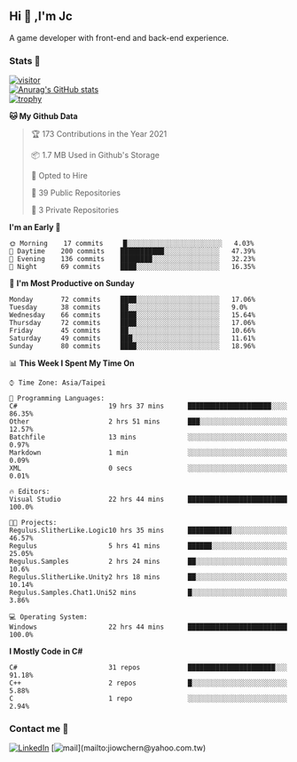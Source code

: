 ## Hi 👋 ,I'm Jc  

A game developer with front-end and back-end experience.  

### Stats  📝
[![visitor](https://visitor-badge.glitch.me/badge?page_id=jiowchern.jiowchern&style=flat-square&color=0088cc)](https://visitor-badge.glitch.me/badge?page_id=jiowchern.jiowchern&style=flat-square&color=0088cc)  
[![Anurag's GitHub stats](https://github-readme-stats.vercel.app/api?username=jiowchern&count_private=true&&show_icons=true)](https://github.com/anuraghazra/github-readme-stats)  
[![trophy](https://github-profile-trophy.vercel.app/?username=jiowchern)](https://github.com/ryo-ma/github-profile-trophy)  


<!--START_SECTION:waka-->
**🐱 My Github Data** 

> 🏆 173 Contributions in the Year 2021
 > 
> 📦 1.7 MB Used in Github's Storage 
 > 
> 💼 Opted to Hire
 > 
> 📜 39 Public Repositories 
 > 
> 🔑 3 Private Repositories  
 > 
**I'm an Early 🐤** 

```text
🌞 Morning    17 commits     █░░░░░░░░░░░░░░░░░░░░░░░░   4.03% 
🌆 Daytime    200 commits    ███████████░░░░░░░░░░░░░░   47.39% 
🌃 Evening    136 commits    ████████░░░░░░░░░░░░░░░░░   32.23% 
🌙 Night      69 commits     ████░░░░░░░░░░░░░░░░░░░░░   16.35%

```
📅 **I'm Most Productive on Sunday** 

```text
Monday       72 commits     ████░░░░░░░░░░░░░░░░░░░░░   17.06% 
Tuesday      38 commits     ██░░░░░░░░░░░░░░░░░░░░░░░   9.0% 
Wednesday    66 commits     ████░░░░░░░░░░░░░░░░░░░░░   15.64% 
Thursday     72 commits     ████░░░░░░░░░░░░░░░░░░░░░   17.06% 
Friday       45 commits     ██░░░░░░░░░░░░░░░░░░░░░░░   10.66% 
Saturday     49 commits     ███░░░░░░░░░░░░░░░░░░░░░░   11.61% 
Sunday       80 commits     ████░░░░░░░░░░░░░░░░░░░░░   18.96%

```


📊 **This Week I Spent My Time On** 

```text
⌚︎ Time Zone: Asia/Taipei

💬 Programming Languages: 
C#                       19 hrs 37 mins      █████████████████████░░░░   86.35% 
Other                    2 hrs 51 mins       ███░░░░░░░░░░░░░░░░░░░░░░   12.57% 
Batchfile                13 mins             ░░░░░░░░░░░░░░░░░░░░░░░░░   0.97% 
Markdown                 1 min               ░░░░░░░░░░░░░░░░░░░░░░░░░   0.09% 
XML                      0 secs              ░░░░░░░░░░░░░░░░░░░░░░░░░   0.01%

🔥 Editors: 
Visual Studio            22 hrs 44 mins      █████████████████████████   100.0%

🐱‍💻 Projects: 
Regulus.SlitherLike.Logic10 hrs 35 mins      ███████████░░░░░░░░░░░░░░   46.57% 
Regulus                  5 hrs 41 mins       ██████░░░░░░░░░░░░░░░░░░░   25.05% 
Regulus.Samples          2 hrs 24 mins       ██░░░░░░░░░░░░░░░░░░░░░░░   10.6% 
Regulus.SlitherLike.Unity2 hrs 18 mins       ██░░░░░░░░░░░░░░░░░░░░░░░   10.14% 
Regulus.Samples.Chat1.Uni52 mins             █░░░░░░░░░░░░░░░░░░░░░░░░   3.86%

💻 Operating System: 
Windows                  22 hrs 44 mins      █████████████████████████   100.0%

```

**I Mostly Code in C#** 

```text
C#                       31 repos            ██████████████████████░░░   91.18% 
C++                      2 repos             █░░░░░░░░░░░░░░░░░░░░░░░░   5.88% 
C                        1 repo              ░░░░░░░░░░░░░░░░░░░░░░░░░   2.94%

```



<!--END_SECTION:waka-->



### Contact me 💬
[![LinkedIn](https://img.shields.io/badge/-JiowchernChen-0077B5?style==flat-square&logo=LinkedIn&logoColor=white)](https://www.linkedin.com/in/jiowchern-chen-4aaa90b7/) [![mail](https://img.shields.io/badge/-jiowchern%40yahoo.com.tw-blueviolet?style=flat-square&logo=yahoo!)](mailto:jiowchern@yahoo.com.tw)    

<!-- [![Linkedin Badge](https://img.shields.io/badge/-LinkedIn-blue?style=flat-square&logo=Linkedin&logoColor=white&link=https://www.linkedin.com/in/jiowchern-chen-4aaa90b7/)](https://www.linkedin.com/in/jiowchern-chen-4aaa90b7/) -->


<!--
**jiowchern/jiowchern** is a ✨ _special_ ✨ repository because its `README.md` (this file) appears on your GitHub profile.

Here are some ideas to get you started:

- 🔭 I’m currently working on ...
- 🌱 I’m currently learning ...
- 👯 I’m looking to collaborate on ...
- 🤔 I’m looking for help with ...
- 💬 Ask me about ...
- 📫 How to reach me: ...
- 😄 Pronouns: ...
- ⚡ Fun fact: ...
-->
